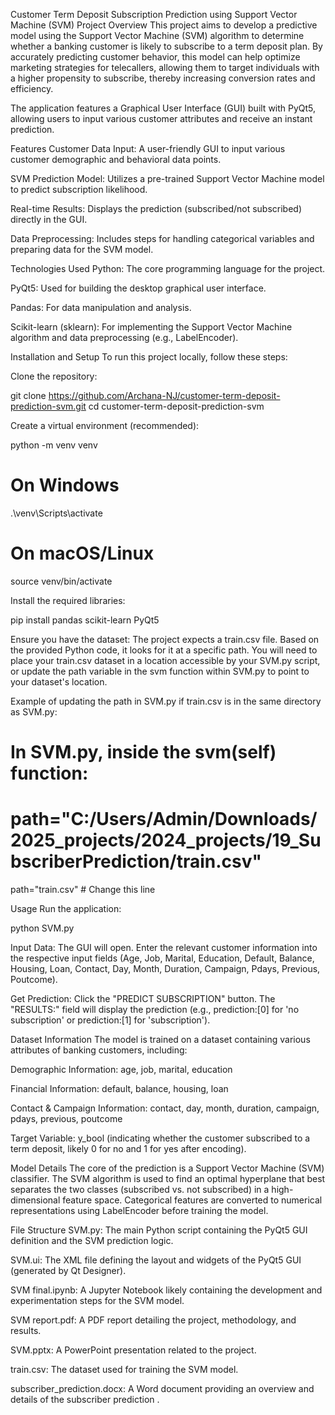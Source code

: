 Customer Term Deposit Subscription Prediction using Support Vector Machine (SVM)
Project Overview
This project aims to develop a predictive model using the Support Vector Machine (SVM) algorithm to determine whether a banking customer is likely to subscribe to a term deposit plan. By accurately predicting customer behavior, this model can help optimize marketing strategies for telecallers, allowing them to target individuals with a higher propensity to subscribe, thereby increasing conversion rates and efficiency.

The application features a Graphical User Interface (GUI) built with PyQt5, allowing users to input various customer attributes and receive an instant prediction.

Features
Customer Data Input: A user-friendly GUI to input various customer demographic and behavioral data points.

SVM Prediction Model: Utilizes a pre-trained Support Vector Machine model to predict subscription likelihood.

Real-time Results: Displays the prediction (subscribed/not subscribed) directly in the GUI.

Data Preprocessing: Includes steps for handling categorical variables and preparing data for the SVM model.

Technologies Used
Python: The core programming language for the project.

PyQt5: Used for building the desktop graphical user interface.

Pandas: For data manipulation and analysis.

Scikit-learn (sklearn): For implementing the Support Vector Machine algorithm and data preprocessing (e.g., LabelEncoder).

Installation and Setup
To run this project locally, follow these steps:

Clone the repository:

git clone https://github.com/Archana-NJ/customer-term-deposit-prediction-svm.git
cd customer-term-deposit-prediction-svm



Create a virtual environment (recommended):

python -m venv venv
# On Windows
.\venv\Scripts\activate
# On macOS/Linux
source venv/bin/activate



Install the required libraries:

pip install pandas scikit-learn PyQt5



Ensure you have the dataset:
The project expects a train.csv file. Based on the provided Python code, it looks for it at a specific path. You will need to place your train.csv dataset in a location accessible by your SVM.py script, or update the path variable in the svm function within SVM.py to point to your dataset's location.

Example of updating the path in SVM.py if train.csv is in the same directory as SVM.py:

# In SVM.py, inside the svm(self) function:
# path="C:/Users/Admin/Downloads/2025_projects/2024_projects/19_SubscriberPrediction/train.csv"
path="train.csv" # Change this line



Usage
Run the application:

python SVM.py



Input Data: The GUI will open. Enter the relevant customer information into the respective input fields (Age, Job, Marital, Education, Default, Balance, Housing, Loan, Contact, Day, Month, Duration, Campaign, Pdays, Previous, Poutcome).

Get Prediction: Click the "PREDICT SUBSCRIPTION" button. The "RESULTS:" field will display the prediction (e.g., prediction:[0] for 'no subscription' or prediction:[1] for 'subscription').

Dataset Information
The model is trained on a dataset containing various attributes of banking customers, including:

Demographic Information: age, job, marital, education

Financial Information: default, balance, housing, loan

Contact & Campaign Information: contact, day, month, duration, campaign, pdays, previous, poutcome

Target Variable: y_bool (indicating whether the customer subscribed to a term deposit, likely 0 for no and 1 for yes after encoding).

Model Details
The core of the prediction is a Support Vector Machine (SVM) classifier. The SVM algorithm is used to find an optimal hyperplane that best separates the two classes (subscribed vs. not subscribed) in a high-dimensional feature space. Categorical features are converted to numerical representations using LabelEncoder before training the model.

File Structure
SVM.py: The main Python script containing the PyQt5 GUI definition and the SVM prediction logic.

SVM.ui: The XML file defining the layout and widgets of the PyQt5 GUI (generated by Qt Designer).

SVM final.ipynb: A Jupyter Notebook likely containing the development and experimentation steps for the SVM model.

SVM report.pdf: A PDF report detailing the project, methodology, and results.

SVM.pptx: A PowerPoint presentation related to the project.

train.csv: The dataset used for training the SVM model.

subscriber_prediction.docx: A Word document providing an overview and details of the subscriber prediction .
